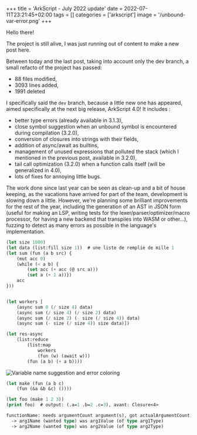 +++
title = 'ArkScript - July 2022 update'
date = 2022-07-11T23:21:45+02:00
tags = []
categories = ['arkscript']
image = '/unbound-var-error.png'
+++

Hello there!

The project is still alive, I was just running out of content to make a new post here.

Between today and the last post, taking into account only the dev branch, a small refacto of the project has passed:

- 88 files modified,
- 3093 lines added,
- 1991 deleted

I specifically said the `dev` branch, because a little new one has appeared, aimed specifically at the next big release, ArkScript 4.0! It includes :

- better type errors (already available in 3.1.3),
- close symbol suggestion when an unbound symbol is encountered during compilation (3.2.0),
- conversion of closures into strings with their fields,
- addition of async/await as builtins,
- management of unused expressions that polluted the stack (which I mentioned in the previous post, available in 3.2.0),
- tail call optimization (3.2.0) when a function calls itself (will be generalized in 4.0),
- lots of fixes for annoying little bugs.

The work done since last year can be seen as clean-up and a bit of house keeping, as the vacations have arrived for part of the team, development is slowing down a little. However, we're planning some brilliant improvements for the rest of the year, including the generation of an AST in JSON form (useful for making an LSP, writing tests for the lexer/parser/optimizer/macro processor, for having a new backend that transpiles into WASM or other...), fuzzing to detect as many errors as possible in the language's implementation.

```lisp
(let size 1000)
(let data (list:fill size 1))  # une liste de remplie de mille 1
(let sum (fun (a b src) {
    (mut acc 0)
    (while (< a b) {
        (set acc (+ acc (@ src a)))
        (set a (+ 1 a))})
    acc
}))


(let workers [
    (async sum 0 (/ size 4) data)
    (async sum (/ size 4) (/ size 2) data)
    (async sum (/ size 2) (- size (/ size 4)) data)
    (async sum (- size (/ size 4)) size data)])

(let res-async
    (list:reduce
        (list:map
            workers
            (fun (w) (await w)))
        (fun (a b) (+ a b))))
```

![Variable name suggestion and error coloring](/unbound-var-error.png)

```lisp
(let make (fun (a b c)
    (fun (&a &b &c) ())))

(let foo (make 1 2 3))
(print foo)  # output: (.a=1 .b=2 .c=3), avant: Closure<4>

functionName: needs argumentCount argument(s), got actualArgumentCount.
  -> arg1Name (wanted type) was arg1Value (of type arg1Type)
  -> arg2Name (wanted type) was arg2Value (of type arg2Type)
```

